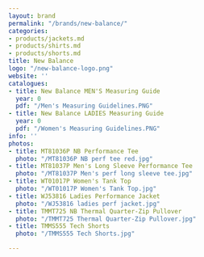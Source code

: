 ```yaml
---
layout: brand
permalink: "/brands/new-balance/"
categories:
- products/jackets.md
- products/shirts.md
- products/shorts.md
title: New Balance
logo: "/new-balance-logo.png"
website: ''
catalogues:
- title: New Balance MEN'S Measuring Guide
  year: 0
  pdf: "/Men's Measuring Guidelines.PNG"
- title: New Balance LADIES Measuring Guide
  year: 0
  pdf: "/Women's Measuring Guidelines.PNG"
info: ''
photos:
- title: MT81036P NB Performance Tee
  photo: "/MT81036P NB perf tee red.jpg"
- title: MT81037P Men's Long Sleeve Performance Tee
  photo: "/MT81037P Men's perf long sleeve tee.jpg"
- title: WT01017P Women's Tank Top
  photo: "/WT01017P Women's Tank Top.jpg"
- title: WJ53816 Ladies Performance Jacket
  photo: "/WJ53816 ladies perf jacket.jpg"
- title: TMMT725 NB Thermal Quarter-Zip Pullover
  photo: "/TMMT725 Thermal Quarter-Zip Pullover.jpg"
- title: TMMS555 Tech Shorts
  photo: "/TMMS555 Tech Shorts.jpg"

---
```

